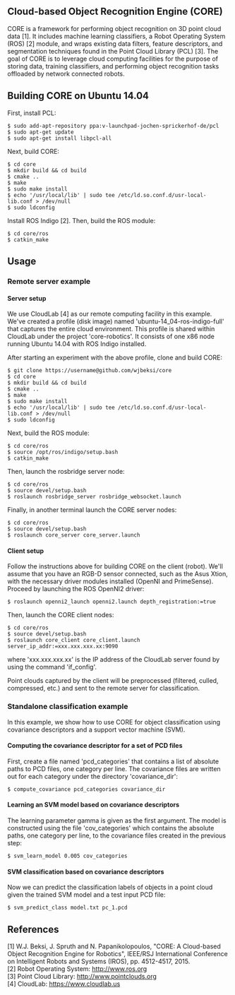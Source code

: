 ## Cloud-based Object Recognition Engine (CORE)

CORE is a framework for performing object recognition on 3D point cloud data 
[1]. It includes machine learning classifiers, a Robot Operating System (ROS) 
[2] module, and wraps existing data filters, feature descriptors, and 
segmentation techniques found in the Point Cloud Library (PCL) [3]. The goal of 
CORE is to leverage cloud computing facilities for the purpose of storing data, 
training classifiers, and performing object recognition tasks offloaded by 
network connected robots.

## Building CORE on Ubuntu 14.04

First, install PCL: 

    $ sudo add-apt-repository ppa:v-launchpad-jochen-sprickerhof-de/pcl  
    $ sudo apt-get update  
    $ sudo apt-get install libpcl-all  

Next, build CORE:

    $ cd core  
    $ mkdir build && cd build  
    $ cmake ..  
    $ make  
    $ sudo make install  
    $ echo '/usr/local/lib' | sudo tee /etc/ld.so.conf.d/usr-local-lib.conf > /dev/null  
    $ sudo ldconfig  

Install ROS Indigo [2]. Then, build the ROS module:

    $ cd core/ros  
    $ catkin_make

## Usage 

### Remote server example

#### Server setup 

We use CloudLab [4] as our remote computing facility in this example. We've
created a profile (disk image) named 'ubuntu-14\_04-ros-indigo-full' that 
captures the entire cloud environment. This profile is shared within CloudLab 
under the project 'core-robotics'. It consists of one x86 node running Ubuntu 
14.04 with ROS Indigo installed.

After starting an experiment with the above profile, clone and build CORE:

    $ git clone https://username@github.com/wjbeksi/core  
    $ cd core  
    $ mkdir build && cd build  
    $ cmake ..  
    $ make  
    $ sudo make install  
    $ echo '/usr/local/lib' | sudo tee /etc/ld.so.conf.d/usr-local-lib.conf > /dev/null  
    $ sudo ldconfig  

Next, build the ROS module:

    $ cd core/ros  
    $ source /opt/ros/indigo/setup.bash  
    $ catkin_make  

Then, launch the rosbridge server node:

    $ cd core/ros   
    $ source devel/setup.bash   
    $ roslaunch rosbridge_server rosbridge_websocket.launch  

Finally, in another terminal launch the CORE server nodes:

    $ cd core/ros   
    $ source devel/setup.bash   
    $ roslaunch core_server core_server.launch  

#### Client setup 

Follow the instructions above for building CORE on the client (robot). We'll
assume that you have an RGB-D sensor connected, such as the Asus Xtion, with the
necessary driver modules installed (OpenNI and PrimeSense). Proceed by launching
the ROS OpenNI2 driver:

    $ roslaunch openni2_launch openni2.launch depth_registration:=true 

Then, launch the CORE client nodes: 

    $ cd core/ros   
    $ source devel/setup.bash   
    $ roslaunch core_client core_client.launch server_ip_addr:=xxx.xxx.xxx.xx:9090

where 'xxx.xxx.xxx.xx' is the IP address of the CloudLab server found by using
the command 'if\_config'.

Point clouds captured by the client will be preprocessed (filtered, culled, 
compressed, etc.) and sent to the remote server for classification.

### Standalone classification example

In this example, we show how to use CORE for object classification using
covariance descriptors and a support vector machine (SVM).

#### Computing the covariance descriptor for a set of PCD files

First, create a file named 'pcd\_categories' that contains a list of absolute 
paths to PCD files, one category per line. The covariance files are written out 
for each category under the directory 'covariance\_dir':

    $ compute_covariance pcd_categories covariance_dir  

#### Learning an SVM model based on covariance descriptors

The learning parameter gamma is given as the first argument. The model is 
constructed using the file 'cov\_categories' which contains the absolute paths,
one category per line, to the covariance files created in the previous step:

    $ svm_learn_model 0.005 cov_categories  

#### SVM classification based on covariance descriptors

Now we can predict the classification labels of objects in a point cloud given 
the trained SVM model and a test input PCD file:

    $ svm_predict_class model.txt pc_1.pcd 

## References

[1] W.J. Beksi, J. Spruth and N. Papanikolopoulos, "CORE: A Cloud-based Object Recognition Engine for Robotics", IEEE/RSJ International Conference on Intelligent Robots and Systems (IROS), pp. 4512-4517, 2015.  
[2] Robot Operating System: http://www.ros.org  
[3] Point Cloud Library: http://www.pointclouds.org  
[4] CloudLab: https://www.cloudlab.us
